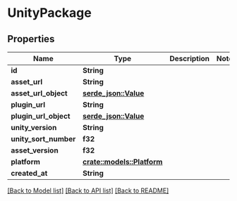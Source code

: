 # UnityPackage

## Properties

Name | Type | Description | Notes
------------ | ------------- | ------------- | -------------
**id** | **String** |  | 
**asset_url** | **String** |  | 
**asset_url_object** | [**serde_json::Value**](.md) |  | 
**plugin_url** | **String** |  | 
**plugin_url_object** | [**serde_json::Value**](.md) |  | 
**unity_version** | **String** |  | 
**unity_sort_number** | **f32** |  | 
**asset_version** | **f32** |  | 
**platform** | [**crate::models::Platform**](Platform.md) |  | 
**created_at** | **String** |  | 

[[Back to Model list]](../README.md#documentation-for-models) [[Back to API list]](../README.md#documentation-for-api-endpoints) [[Back to README]](../README.md)


